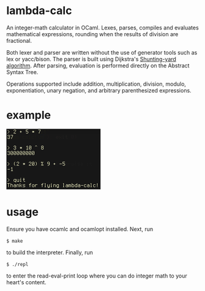 # lambda-calc
An integer-math calculator in OCaml. Lexes, parses, compiles and evaluates mathematical expressions, rounding when the results of division are fractional.

Both lexer and parser are written without the use of generator tools such as lex or yacc/bison. The parser is built using Dijkstra's [Shunting-yard algorithm][1]. After parsing, evaluation is performed directly on the Abstract Syntax Tree.

Operations supported include addition, multiplication, division, modulo, exponentiation, unary negation, and arbitrary parenthesized expressions.

# example 

![Basic operation of calculator][2]

# usage

Ensure you have ocamlc and ocamlopt installed. Next, run

    $ make

to build the interpreter.  Finally, run

    $ ./repl 

to enter the read-eval-print loop where you can do integer math to your heart's content.

[1]: https://en.wikipedia.org/wiki/Shunting-yard_algorithm
[2]: images/screen.png 
